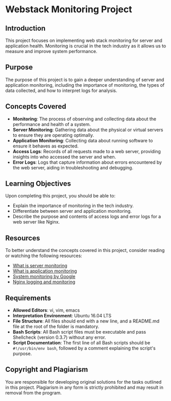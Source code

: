 # Webstack Monitoring Project

## Introduction
This project focuses on implementing web stack monitoring for server and application health. Monitoring is crucial in the tech industry as it allows us to measure and improve system performance.

## Purpose
The purpose of this project is to gain a deeper understanding of server and application monitoring, including the importance of monitoring, the types of data collected, and how to interpret logs for analysis.

## Concepts Covered
- **Monitoring**: The process of observing and collecting data about the performance and health of a system.
- **Server Monitoring**: Gathering data about the physical or virtual servers to ensure they are operating optimally.
- **Application Monitoring**: Collecting data about running software to ensure it behaves as expected.
- **Access Logs**: Records of all requests made to a web server, providing insights into who accessed the server and when.
- **Error Logs**: Logs that capture information about errors encountered by the web server, aiding in troubleshooting and debugging.

## Learning Objectives
Upon completing this project, you should be able to:
- Explain the importance of monitoring in the tech industry.
- Differentiate between server and application monitoring.
- Describe the purpose and contents of access logs and error logs for a web server like Nginx.

## Resources
To better understand the concepts covered in this project, consider reading or watching the following resources:
- [What is server monitoring](https://www.example.com)
- [What is application monitoring](https://www.example.com)
- [System monitoring by Google](https://www.example.com)
- [Nginx logging and monitoring](https://www.example.com)

## Requirements
- **Allowed Editors**: vi, vim, emacs
- **Interpretation Environment**: Ubuntu 16.04 LTS
- **File Structure**: All files should end with a new line, and a README.md file at the root of the folder is mandatory.
- **Bash Scripts**: All Bash script files must be executable and pass Shellcheck (version 0.3.7) without any error.
- **Script Documentation**: The first line of all Bash scripts should be `#!/usr/bin/env bash`, followed by a comment explaining the script's purpose.

## Copyright and Plagiarism
You are responsible for developing original solutions for the tasks outlined in this project. Plagiarism in any form is strictly prohibited and may result in removal from the program.

